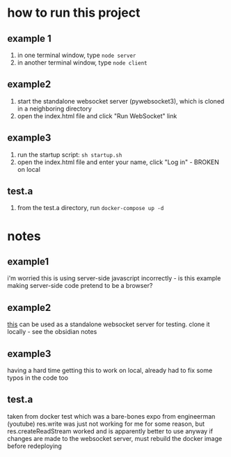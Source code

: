 # how to run this project
## example 1
1. in one terminal window, type `node server`
2. in another terminal window, type `node client`

## example2
1. start the standalone websocket server (pywebsocket3), which is cloned in a neighboring directory
2. open the index.html file and click "Run WebSocket" link

## example3
1. run the startup script: `sh startup.sh`
2. open the index.html file and enter your name, click "Log in" - BROKEN on local

## test.a
1. from the test.a directory, run `docker-compose up -d`

# notes
## example1
i'm worried this is using server-side javascript incorrectly - is this example making server-side code pretend to be a browser?

## example2
[this](https://github.com/GoogleChromeLabs/pywebsocket3.git) can be used as a standalone websocket server for testing.
clone it locally - see the obsidian notes

## example3
having a hard time getting this to work on local, already had to fix some typos in the code too

## test.a
taken from docker test which was a bare-bones expo from engineerman (youtube)
res.write was just not working for me for some reason, but res.createReadStream worked and is apparently better to use anyway
if changes are made to the websocket server, must rebuild the docker image before redeploying